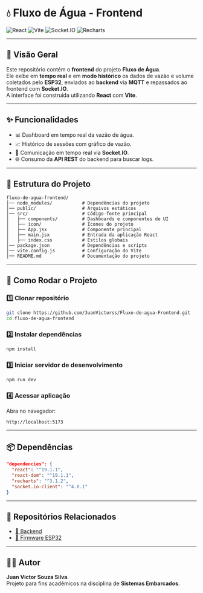 # 💧 Fluxo de Água - Frontend

![React](https://img.shields.io/badge/React-19.x-61DAFB?logo=react&logoColor=black)
![Vite](https://img.shields.io/badge/Vite-7.x-646CFF?logo=vite&logoColor=white)
![Socket.IO](https://img.shields.io/badge/Socket.IO-4.x-black?logo=socket.io)
![Recharts](https://img.shields.io/badge/Recharts-3.x-blue)

---

## 📜 Visão Geral

Este repositório contém o **frontend** do projeto **Fluxo de Água**.  
Ele exibe em **tempo real** e em **modo histórico** os dados de vazão e volume coletados pelo **ESP32**, enviados ao **backend** via **MQTT** e repassados ao frontend com **Socket.IO**.  
A interface foi construída utilizando **React** com **Vite**.

---

## ✨ Funcionalidades

- 📊 Dashboard em tempo real da vazão de água.
- 📈 Histórico de sessões com gráfico de vazão.
- 🔄 Comunicação em tempo real via **Socket.IO**.
- 🌐 Consumo da **API REST** do backend para buscar logs.

---

## 📂 Estrutura do Projeto

```
fluxo-de-agua-frontend/
│── node_modules/           # Dependências do projeto
│── public/                 # Arquivos estáticos
│── src/                    # Código-fonte principal
│   ├── components/         # Dashboards e componentes de UI
│   ├── icon/               # Ícones do projeto
│   ├── App.jsx             # Componente principal
│   ├── main.jsx            # Entrada da aplicação React
│   ├── index.css           # Estilos globais
│── package.json            # Dependências e scripts
│── vite.config.js          # Configuração do Vite
│── README.md               # Documentação do projeto
```

---

## 🚀 Como Rodar o Projeto

### 1️⃣ Clonar repositório

```bash
git clone https://github.com/JuanVictorss/Fluxo-de-agua-Frontend.git
cd fluxo-de-agua-frontend
```

### 2️⃣ Instalar dependências

```bash
npm install
```

### 3️⃣ Iniciar servidor de desenvolvimento

```bash
npm run dev
```

### 4️⃣ Acessar aplicação

Abra no navegador:

```
http://localhost:5173
```

---

## 📦 Dependências

```json
"dependencies": {
  "react": "^19.1.1",
  "react-dom": "^19.1.1",
  "recharts": "^3.1.2",
  "socket.io-client": "^4.8.1"
}
```

---

## 🔗 Repositórios Relacionados

- [📂 Backend](https://github.com/JuanVictorss/Fluxo-de-agua-Backend)
- [📂 Firmware ESP32]()

---

## 👨‍💻 Autor

**Juan Victor Souza Silva**.  
Projeto para fins acadêmicos na disciplina de **Sistemas Embarcados**.
